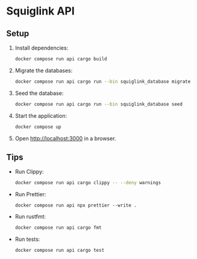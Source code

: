 # Squiglink API

## Setup

1. Install dependencies:

   ```sh
   docker compose run api cargo build
   ```

2. Migrate the databases:

   ```sh
   docker compose run api cargo run --bin squiglink_database migrate
   ```

3. Seed the database:

   ```sh
   docker compose run api cargo run --bin squiglink_database seed
   ```

4. Start the application:

   ```sh
   docker compose up
   ```

5. Open <http://localhost:3000> in a browser.

## Tips

- Run Clippy:

  ```sh
  docker compose run api cargo clippy -- --deny warnings
  ```

- Run Prettier:

  ```
  docker compose run api npx prettier --write .
  ```

- Run rustfmt:

  ```sh
  docker compose run api cargo fmt
  ```

- Run tests:

  ```sh
  docker compose run api cargo test
  ```
